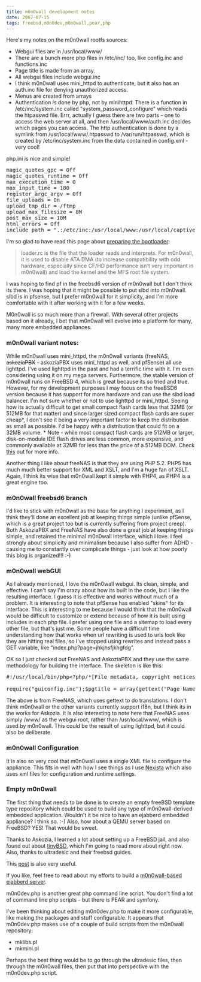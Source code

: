 ```yaml
---
title: m0n0wall development notes
date: 2007-07-15
tags: freebsd,m0n0dev,m0n0wall,pear,php
---
```

Here's my notes on the m0n0wall rootfs sources:

<ul><li>Webgui files are in /usr/local/www/</li><li>There are a bunch more php files in /etc/inc/ too, like config.inc and functions.inc</li><li>Page title is made from an array. </li><li>All webgui files include webgui.inc</li><li>I think m0n0wall uses mini_httpd to authenticate, but it also has an auth.inc file for denying unauthorized access.</li><li>Menus are created from arrays</li><li>Authentication <em>is</em> done by php, not by minihttpd. There is a function in /etc/inc/system.inc called "system_password_configure" which reads the htpasswd file. Errr, actually I guess there are two parts - one to access the web server at all, and then /usr/local/www/auth.inc decides which pages you can access. The http authentication is done by a symlink from /usr/local/www/.htpasswd to /var/run/htpasswd, which is created by /etc/inc/system.inc from the data contained in config.xml - very cool!</li></ul>

php.ini is nice and simple!

<pre>
magic_quotes_gpc = Off
magic_quotes_runtime = Off
max_execution_time = 0
max_input_time = 180
register_argc_argv = Off
file_uploads = On
upload_tmp_dir = /ftmp
upload_max_filesize = 8M
post_max_size = 10M
html_errors = Off
include_path = ".:/etc/inc:/usr/local/www:/usr/local/captiveportal"</pre>

I'm so glad to have read this page about <a href="http://doc.m0n0.ch/dev/image-guide-bootloader.html">preparing the bootloader</a>:

<blockquote>loader.rc is the file that the loader reads and interprets. For m0n0wall, it is used to disable ATA DMA (to increase compatibility with odd hardware, especially since CF/HD performance isn't very important in m0n0wall) and load the kernel and the MFS root file system.</blockquote>

I was hoping to find pf in the freebsd6 version of m0n0wall but I don't think its there. I was hoping that it might be possible to put slbd into m0n0wall. slbd is in pfsense, but I prefer m0n0wall for it simplicity, and I'm more comfortable with it after working with it for a few weeks.

M0n0wall is so much more than a firewall. With several other projects based on it already, I bet that m0n0wall will evolve into a platform for many, many more embedded appliances. <h3 id="m0n0wall-variants">m0n0wall variant notes:</h3>

While m0n0wall uses mini_httpd, the m0n0wall variants (freeNAS, <del>askoziaPBX</del> - askoziaPBX uses mini_httpd as well, and pfSense) all use lighttpd.  I've used lighttpd in the past and had a terrific time with it. I'm even considering using it on my mega servers. Furthermore, the stable version of m0n0wall runs on FreeBSD 4, which is great because its so tried and true. However, for my development purposes I may focus on the freeBSD6 version because it has support for more hardware and can use the slbd load balancer. I'm not sure whether or not to use lighttpd or mini_httpd. Seeing how its actually difficult to get small compact flash cards less that 32MB (or 512MB for that matter) and since larger sized compact flash cards are super cheap*, I don't see it being a very important factor to keep the distribution as small as possible. I'd be happy with a distribution that could fit on a 32MB volume. * Note - while most compact flash cards are 512MB or larger, disk-on-module IDE flash drives are less common, more expensive, and commonly available at 32MB for less than the price of a 512MB DOM. Check <a href="http://www.my-tech-deals.com/2007/07/dual-lan-mini-itx-router-firewall.html">this</a> out for more info.

Another thing I like about freeNAS is that they are using PHP 5.2. PHP5 has much much better support for XML and XSLT, and I'm a huge fan of XSLT. Again, I think its wise that m0n0wall kept it simple with PHP4, as PHP4 is a great engine too.

<h3 id="m0n0wall-freebsd6">m0n0wall freebsd6 branch</h3>

I'd like to stick with m0n0wall as the base for anything I experiment, as I think they'll done an excellent job at keeping things simple (unlike pfSense, which is a great project too but is currently suffering from project creep). Both AskoziaPBX and FreeNAS have also done a great job at keeping things simple, and retained the minimal m0n0wall interface, which I love. I feel strongly about simplicity and minimalism because I also suffer from ADHD - causing me to constantly over complicate things - just look at how poorly this blog is organized!!! :-)

<h3 id="m0n0wall-webgui">m0n0wall webGUI</h3>

As I already mentioned, I love the m0n0wall webgui. Its clean, simple, and effective. I can't say I'm crazy about how its built in the code, but I like the resulting interface. I guess it is effective and works without much of a problem. It is interesting to note that pfSense has enabled "skins" for its interface.  This is interesting to me because I would think that the m0n0wall would be difficult to customize or extend because of how it is built using includes in each php file. I prefer using one file and a sitemap to load every other file, but that's just me. Some people have a difficult time understanding how that works when url rewriting is used to urls look like they are hitting real files, so I've stopped using rewrites and instead pass a GET variable, like "index.php?page=jhkjhsfjkhgfdg".

OK so I just checked out FreeNAS and AskoziaPBX and they use the same methodology for building the interface. The skeleton is like this:

<pre>#!/usr/local/bin/php&lt;?php/*[File metadata, copyright notices, license information...]*/

require("guiconfig.inc");$pgtitle = array(gettext("Page Name"),gettext("Sub-Page Name"));&lt;?php include("fbegin.inc"); ?>[All the page-specific stuff here...]&lt;?php include("fend.inc"); ?></pre>

The above is from FreeNAS,  which uses gettext to do translations. I don't think m0n0wall or the other variants currently support i18n, but I think its in the works for Askozia. It is also interesting to note here that FreeNAS uses simply /www/ as the webgui root, rather than /usr/local/www/, which is used by m0n0wall. This could be the result of using lighttpd, but it could also be deliberate.

<h3>m0n0wall Configuration</h3>

It is also so very cool that m0n0wall uses a single XML file to configure the appliance. This fits in well with how I see things as I use <a href="http://www.nexista.org/">Nexista</a> which also uses xml files for configuration and runtime settings.

<h3>Empty m0n0wall</h3>

The first thing that needs to be done is to create an empty freeBSD template type repository which could be used to build any type of m0n0wall-derived embedded application. Wouldn't it be nice to have an ejabberd embedded appliance? I think so. :-) Also, how about a QEMU server based on FreeBSD? YES! That would be sweet.

Thanks to Askozia, I learned a lot about setting up a FreeBSD jail, and also found out about <a href="http://www.tinybsd.org/tinybsd">tinyBSD</a>, which I'm going to read more about right now. Also, thanks to ultradesic and their freebsd guides.

This <a href="https://neon1.net/misc/minibsd.html">post</a> is also very useful.

If you like, feel free to read about my efforts to build a <a href="http://www.docunext.com/0n0jabber">m0n0wall-based ejabberd server</a>.

m0n0dev.php is another great php command line script. You don't find a lot of command line php scripts - but there is PEAR and symfony.

I've been thinking about editing m0n0dev.php to make it more configurable, like making the packages and stuff configurable. It appears that m0n0dev.php makes use of a couple of build scripts from the m0n0wall repository:

<ul><li>mklibs.pl</li><li>mkmini.pl</li></ul>

Perhaps the best thing would be to go through the ultradesic files, then through the m0n0wall files, then put that into perspective with the m0n0dev.php script.

